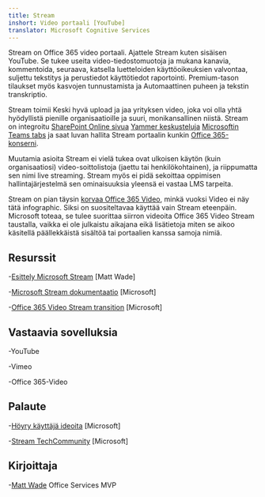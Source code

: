 ```yaml
---
title: Stream
inshort: Video portaali [YouTube]
translator: Microsoft Cognitive Services
---
```



Stream on Office 365 video portaali. Ajattele Stream kuten sisäisen YouTube. Se tukee useita video-tiedostomuotoja ja mukana kanavia, kommentoida, seuraava, katsella luetteloiden käyttöoikeuksien valvontaa, suljettu tekstitys ja perustiedot käyttötiedot raportointi. Premium-tason tilaukset myös kasvojen tunnustamista ja Automaattinen puheen ja tekstin transkriptio.

Stream toimii Keski hyvä upload ja jaa yrityksen video, joka voi olla yhtä hyödyllistä pienille organisaatioille ja suuri, monikansallinen niistä. Stream on integroitu [SharePoint Online sivua](https://docs.microsoft.com/en-us/stream/embed-video-sharepoint) [Yammer keskusteluja](https://stream.microsoft.com/en-us/blog/share-on-yammer/) [Microsoftin Teams tabs](https://docs.microsoft.com/en-us/stream/embed-video-microsoft-teams) ja saat luvan hallita Stream portaalin kunkin [Office 365-konserni](http://icsh.pt/O365groups).

Muutamia asioita Stream ei vielä tukea ovat ulkoisen käytön (kuin organisaatiosi) video-soittolistoja (jaettu tai henkilökohtainen), ja riippumatta sen nimi live streaming. Stream myös ei pidä sekoittaa oppimisen hallintajärjestelmä sen ominaisuuksia yleensä ei vastaa LMS tarpeita.

Stream on pian täysin [korvaa Office 365 Video](https://docs.microsoft.com/en-us/stream/migrate-from-office-365), minkä vuoksi Video ei näy tätä infographic. Siksi on suositeltavaa käyttää vain Stream eteenpäin. Microsoft toteaa, se tulee suorittaa siirron videoita Office 365 Video Stream taustalla, vaikka ei ole julkaistu aikajana eikä lisätietoja miten se aikoo käsitellä päällekkäistä sisältöä tai portaalien kanssa samoja nimiä.

Resurssit
---------

-[Esittely Microsoft Stream](https://www.linkedin.com/pulse/stream-video-portal-now-available-matt-wade/)
    \[Matt Wade\]

-[Microsoft Stream dokumentaatio](https://docs.microsoft.com/en-us/stream/)
    \[Microsoft\]

-[Office 365 Video Stream transition](https://docs.microsoft.com/en-us/stream/migrate-from-office-365)
    \[Microsoft\]

Vastaavia sovelluksia
--------------------

-YouTube

-Vimeo

-Office 365-Video

Palaute
---------

-[Höyry käyttäjä ideoita](https://techcommunity.microsoft.com/t5/Microsoft-Stream-Ideas/idb-p/StreamIdeas)
    \[Microsoft\]

-[Stream TechCommunity](https://techcommunity.microsoft.com/t5/Microsoft-Stream-Ideas/idb-p/StreamIdeas)
    \[Microsoft\]

Kirjoittaja
---------

-[Matt Wade](https://www.linkedin.com/in/thatmattwade/) Office Services MVP


